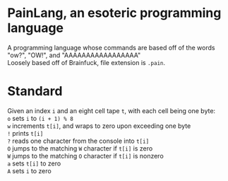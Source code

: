 # PainLang, an esoteric programming language  
A programming language whose commands are based off of the words "ow?", "OW!", and "AAAAAAAAAAAAAAAAA"  
Loosely based off of Brainfuck, file extension is `.pain`.
# Standard  
Given an index `i` and an eight cell tape `t`, with each cell being one byte:  
`o` sets `i` to `(i + 1) % 8`  
`w` increments `t[i]`, and wraps to zero upon exceeding one byte  
`!` prints `t[i]`  
`?` reads one character from the console into `t[i]`  
`O` jumps to the matching `W` character if `t[i]` is zero  
`W` jumps to the matching `O` character if `t[i]` is nonzero  
`a` sets `t[i]` to zero  
`A` sets `i` to zero

